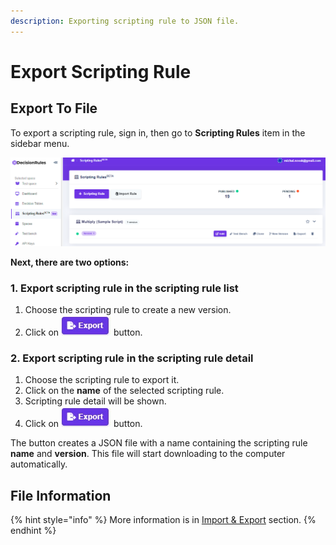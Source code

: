 ```yaml
---
description: Exporting scripting rule to JSON file.
---
```


# Export Scripting Rule



## Export To File

To export a scripting rule, sign in, then go to **Scripting Rules** item in the sidebar menu.

![](../.gitbook/assets/image%20%2892%29.png)

**Next, there are two options:**

### **1.** Export scripting rule in the scripting rule list

1. Choose the scripting rule to create a new version.
2. Click on ![](../.gitbook/assets/screenshoteasy-5-.png) button.

### 2. Export scripting rule in the scripting rule detail

1. Choose the scripting rule to export it.
2. Click on the **name** of the selected scripting rule.
3. Scripting rule detail will be shown.
4. Click on ![](../.gitbook/assets/screenshoteasy-5-.png) button.

The button creates a JSON file with a name containing the scripting rule **name** and **version**. This file will start downloading to the computer automatically.

## File Information

{% hint style="info" %}
More information is in [Import & Export](../decision-tables/import-and-export-rule/) section.
{% endhint %}


